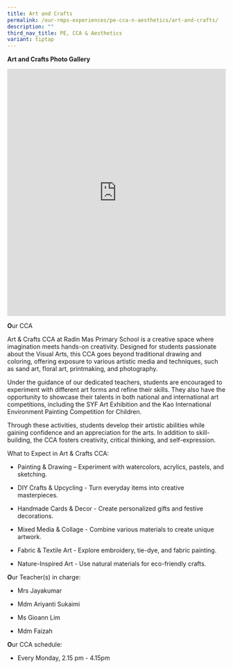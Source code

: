 ```yaml
---
title: Art and Crafts
permalink: /our-rmps-experiences/pe-cca-n-aesthetics/art-and-crafts/
description: ""
third_nav_title: PE, CCA & Aesthetics
variant: tiptap
---
```

<p><strong>Art and Crafts Photo Gallery</strong>
</p>
<div class="iframe-wrapper">
<iframe height="569px" width="100%" allowfullscreen="true" frameborder="0" src="https://docs.google.com/presentation/d/e/2PACX-1vTWmAvg7wbgVon0Q6Ce7-00AzkCKcpN-77p3zS4ZgRGWALtIknPFdsIJaoWh6qj876GGnKJdEP-s3Fy/embed?start=true&amp;loop=true&amp;delayms=3000"></iframe>
</div>
<p><strong>O</strong>ur CCA</p>
<p>Art &amp; Crafts CCA at Radin Mas Primary School is a creative space where
imagination meets hands-on creativity. Designed for students passionate
about the Visual Arts, this CCA goes beyond traditional drawing and coloring,
offering exposure to various artistic media and techniques, such as sand
art, floral art, printmaking, and photography.</p>
<p>Under the guidance of our dedicated teachers, students are encouraged
to experiment with different art forms and refine their skills. They also
have the opportunity to showcase their talents in both national and international
art competitions, including the SYF Art Exhibition and the Kao International
Environment Painting Competition for Children.</p>
<p>Through these activities, students develop their artistic abilities while
gaining confidence and an appreciation for the arts. In addition to skill-building,
the CCA fosters creativity, critical thinking, and self-expression.</p>
<p>What to Expect in Art &amp; Crafts CCA:</p>
<ul data-tight="true" class="tight">
<li>
<p>Painting &amp; Drawing – Experiment with watercolors, acrylics, pastels,
and sketching.</p>
</li>
<li>
<p>DIY Crafts &amp; Upcycling - Turn everyday items into creative masterpieces.</p>
</li>
<li>
<p>Handmade Cards &amp; Decor - Create personalized gifts and festive decorations.</p>
</li>
<li>
<p>Mixed Media &amp; Collage - Combine various materials to create unique
artwork.</p>
</li>
<li>
<p>Fabric &amp; Textile Art - Explore embroidery, tie-dye, and fabric painting.</p>
</li>
<li>
<p>Nature-Inspired Art - Use natural materials for eco-friendly crafts.</p>
</li>
</ul>
<p><strong>O</strong>ur Teacher(s) in charge:</p>
<ul data-tight="true" class="tight">
<li>
<p>Mrs Jayakumar</p>
</li>
<li>
<p>Mdm Ariyanti Sukaimi</p>
</li>
<li>
<p>Ms Gioann Lim</p>
</li>
<li>
<p>Mdm Faizah</p>
</li>
</ul>
<p><strong>O</strong>ur CCA schedule:</p>
<ul data-tight="true" class="tight">
<li>
<p>Every Monday, 2.15 pm - 4.15pm</p>
</li>
</ul>
<p></p>